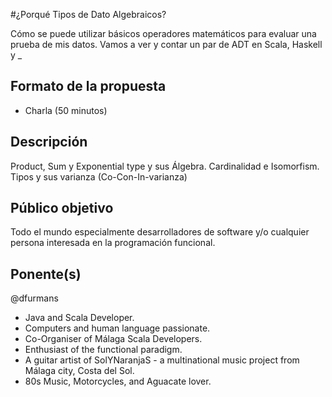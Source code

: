 #¿Porqué Tipos de Dato Algebraicos?

Cómo se puede utilizar básicos operadores matemáticos para evaluar una prueba de mis datos.
Vamos a ver y contar un par de ADT en Scala, Haskell y _ 

## Formato de la propuesta

* Charla (50 minutos)

## Descripción

Product, Sum y Exponential type y sus Álgebra.
Cardinalidad e Isomorfism.
Tipos y sus varianza (Co-Con-In-varianza)

## Público objetivo

Todo el mundo especialmente desarrolladores de software y/o cualquier persona interesada en la programación funcional.

## Ponente(s)

@dfurmans
- Java and Scala Developer.
- Computers and human language passionate.
- Co-Organiser of Málaga Scala Developers.
- Enthusiast of the functional paradigm.
- A guitar artist of SolYNaranjaS - a multinational music project from Málaga city, Costa del Sol.
- 80s Music, Motorcycles, and Aguacate lover.